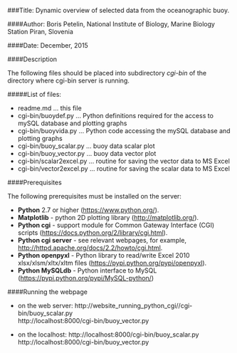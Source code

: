 ###Title: Dynamic overview of selected data from the oceanographic buoy.

####Author: Boris Petelin, National Institute of Biology, Marine Biology Station Piran, Slovenia

####Date: December, 2015

####Description

The following files should be placed into subdirectory *cgi-bin* of the directory where cgi-bin server is running.

#####List of files:
* readme.md ... this file
* cgi-bin/buoydef.py ... Python definitions required for the access to mySQL database and plotting graphs 
* cgi-bin/buoyvida.py ... Python code accessing the mySQL database and plotting graphs 
* cgi-bin/buoy_scalar.py ... buoy data scalar plot
* cgi-bin/buoy_vector.py ...  buoy data vector plot
* cgi-bin/scalar2excel.py ... routine for saving the vector data to MS Excel
* cgi-bin/vector2excel.py ... routine for saving the scalar data to MS Excel

####Prerequisites

The following prerequisites must be installed on the server:

* **Python** 2.7 or higher (https://www.python.org/).
* **Matplotlib** - python 2D plotting library (http://matplotlib.org/).
* **Python cgi** - support module for Common Gateway Interface (CGI) scripts (https://docs.python.org/2/library/cgi.html).
* **Python cgi server** - see relevant webpages, for example, http://httpd.apache.org/docs/2.2/howto/cgi.html.
* **Python openpyxl** - Python library to read/write Excel 2010 xlsx/xlsm/xltx/xltm files (https://pypi.python.org/pypi/openpyxl).
* **Python MySQLdb** - Python interface to MySQL (https://pypi.python.org/pypi/MySQL-python/)

####Running the webpage

* on the web server: http://website_running_python_cgi//cgi-bin/buoy_scalar.py  
http://localhost:8000/cgi-bin/buoy_vector.py

* on the localhost: http://localhost:8000/cgi-bin/buoy_scalar.py  
http://localhost:8000/cgi-bin/buoy_vector.py
